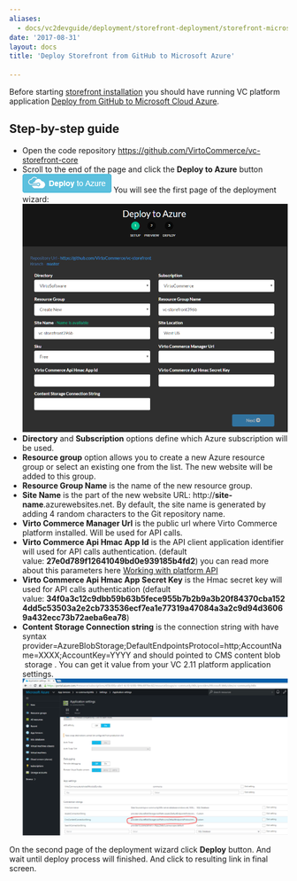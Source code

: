 ```yaml
---
aliases:
  - docs/vc2devguide/deployment/storefront-deployment/storefront-microsoft-azure-getting-started
date: '2017-08-31'
layout: docs
title: 'Deploy Storefront from GitHub to Microsoft Azure'

---
```

Before starting <a class="crosslink" href="https://virtocommerce.com/ecommerce-website" target="_blank">storefront installation</a> you should have running VC platform application [Deploy from GitHub to Microsoft Cloud Azure](docs/vc2devguide/deployment/platform-deployment/deploy-from-github-to-microsoft-cloud-azure).

## Step-by-step guide

* Open the code repository <a href="https://github.com/VirtoCommerce/vc-storefront" rel="nofollow">https://github.com/VirtoCommerce/vc-storefront-core</a>
* Scroll to the end of the page and click the **Deploy to Azure** button
  ![Deploy to Azure button](../../../../assets/images/docs/image2015-4-6_16-43-13.png "Deploy to Azure button")
  You will see the first page of the deployment wizard:
  ![First step of Deploy Wizard](../../../../assets/images/docs/image2016-6-10_15-59-8.png "First step of Deploy Wizard")
* **Directory** and **Subscription** options define which Azure subscription will be used.
* **Resource group** option allows you to create a new Azure resource group or select an existing one from the list. The new website will be added to this group.
* **Resource Group Name** is the name of the new resource group.
* **Site Name** is the part of the new website URL: http://**site-name**.azurewebsites.net. By default, the site name is generated by adding 4 random characters to the Git repository name.
* **Virto Commerce Manager Url** is the public url where Virto Commerce platform installed. Will be used for API calls.
* **Virto Commerce Api Hmac App Id** is the API client application identifier will used for API calls authentication. (default value: **27e0d789f12641049bd0e939185b4fd2**) you can read more about this parameters here [Working with platform API](docs/vc2devguide/development-scenarios/working-with-platform-api)
* **Virto Commerce Api Hmac App Secret Key** is the Hmac secret key will used for API calls authentication (default value: **34f0a3c12c9dbb59b63b5fece955b7b2b9a3b20f84370cba1524dd5c53503a2e2cb733536ecf7ea1e77319a47084a3a2c9d94d36069a432ecc73b72aeba6ea78**)
* **Content Storage Connection string** is the connection string with have syntax provider=AzureBlobStorage;DefaultEndpointsProtocol=http;AccountName=XXXX;AccountKey=YYYY and should pointed to CMS content blob  storage . You can get it value from your VC 2.11 platform application settings.
  ![Virto Commerce 2 application settings in Azure](../../../../assets/images/docs/image2016-6-10_16-15-5.png "Virto Commerce 2 application settings in Azure")

On the second page of the deployment wizard click **Deploy** button. And wait until deploy process will finished. And click to resulting link in final screen.
